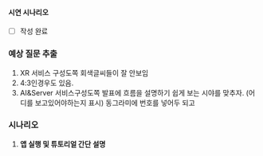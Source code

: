 #### 시연 시나리오
- [ ] 작성 완료
### 예상 질문 추출
1. XR 서비스 구성도쪽 회색글씨들이 잘 안보임
2. 4:3인경우도 있음.
3. AI&Server 서비스구성도쪽 발표에 흐름을 설명하기 쉽게 보는 시야를 맞추자. (어디를 보고있어야하는지 표시)  동그라미에 번호를 넣어두 되고

### 시나리오
1) **앱 실행 및 튜토리얼 간단 설명**
   